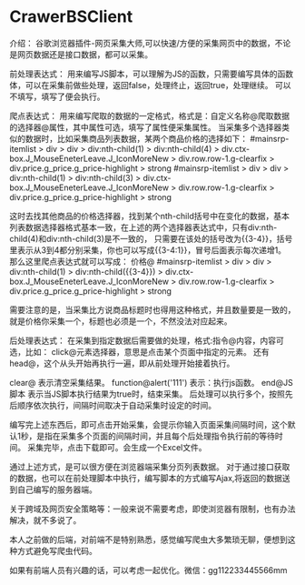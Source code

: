 # CrawerBSClient

介绍：
谷歌浏览器插件-网页采集大师,可以快速/方便的采集网页中的数据，不论是网页数据还是接口数据，都可以采集。


前处理表达式： 
  用来编写JS脚本，可以理解为JS的函数，只需要编写具体的函数体，可以在采集前做些处理，返回false，处理终止，返回true，处理继续。
  可以不填写，填写了便会执行。
  

爬点表达式：
  用来编写爬取的数据的一定格式，格式是：自定义名称@爬取数据的选择器@属性，其中属性可选，填写了属性便采集属性。
  当采集多个选择器类似的数据时，比如采集商品列表数据，某两个商品价格的选择如下：
  #mainsrp-itemlist > div > div > div:nth-child(1) > div:nth-child(4) > div.ctx-box.J_MouseEneterLeave.J_IconMoreNew > div.row.row-1.g-clearfix > div.price.g_price.g_price-highlight > strong
  #mainsrp-itemlist > div > div > div:nth-child(1) > div:nth-child(3) > div.ctx-box.J_MouseEneterLeave.J_IconMoreNew > div.row.row-1.g-clearfix > div.price.g_price.g_price-highlight > strong
  
  这时去找其他商品的价格选择器，找到某个nth-child括号中在变化的数据，基本列表数据选择器格式基本一致，在上述的两个选择器表达式中，只有div:nth-child(4)和div:nth-child(3)是不一致的，
  只需要在该处的括号改为{{3-4}}，括号里表示从3到4都分别采集，你也可以写成{{3-4:1}}，冒号后面表示每次递增1。
  那么这里爬点表达式就可以写成：  价格@ #mainsrp-itemlist > div > div > div:nth-child(1) > div:nth-child({{3-4}}) > div.ctx-box.J_MouseEneterLeave.J_IconMoreNew > div.row.row-1.g-clearfix > div.price.g_price.g_price-highlight > strong
  
  需要注意的是，当采集比方说商品标题时也得用这种格式，并且数量要是一致的，就是价格你采集一个，标题也必须是一个，不然没法对应起来。
  
后处理表达式：
  在采集到指定数据后需要做的处理，格式:指令@内容，内容可选，比如： click@元素选择器，意思是点击某个页面中指定的元素。
还有 head@，这个从头开始再执行一遍，即从前处理开始接着执行。

clear@  表示清空采集结果。
function@alert('111') 表示：执行js函数。
end@JS脚本  表示当JS脚本执行结果为true时，结束采集。
后处理可以执行多个，按照先后顺序依次执行，间隔时间取决于自动采集时设定的时间。

编写完上述东西后，即可点击开始采集，会提示你输入页面采集间隔时间，这个默认1秒，是指在采集多个页面的间隔时间，并且每个后处理指令执行前的等待时间。
采集完毕，点击下载即可。会生成一个Excel文件。

通过上述方式，是可以很方便在浏览器端采集分页列表数据。
对于通过接口获取的数据，也可以在前处理脚本中执行，编写脚本的方式编写Ajax,将返回的数据送到自己编写的服务器端。

关于跨域及网页安全策略等：一般来说不需要考虑，即使浏览器有限制，也有办法解决，就不多说了。

本人之前做的后端，对前端不是特别熟悉，感觉编写爬虫大多繁琐无聊，便想到这种方式避免写爬虫代码。

如果有前端人员有兴趣的话，可以考虑一起优化。微信：gg112233445566mm










